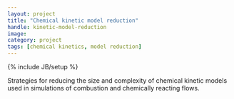 ```yaml
---
layout: project
title: "Chemical kinetic model reduction"
handle: kinetic-model-reduction
image:
category: project
tags: [chemical kinetics, model reduction]
---
```

{% include JB/setup %}

Strategies for reducing the size and complexity of chemical kinetic models used in simulations of combustion and chemically reacting flows.
